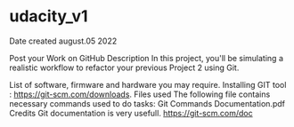 # udacity_v1
Date created
august.05 2022

Post your Work on GitHub
Description
In this project, you'll be simulating a realistic workflow to refactor your previous Project 2 using Git.

List of software, firmware and hardware you may require.
Installing GIT tool : https://git-scm.com/downloads.
Files used
The following file contains necessary commands used to do tasks:
Git Commands Documentation.pdf
Credits
Git documentation is very usefull.
https://git-scm.com/doc